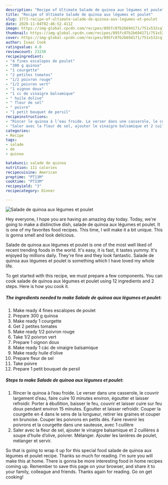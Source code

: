 ```yaml
---
description: "Recipe of Ultimate Salade de quinoa aux légumes et poulet"
title: "Recipe of Ultimate Salade de quinoa aux légumes et poulet"
slug: 3773-recipe-of-ultimate-salade-de-quinoa-aux-legumes-et-poulet
date: 2020-11-04T02:46:52.411Z
image: https://img-global.cpcdn.com/recipes/895fc07b2b694171/751x532cq70/salade-de-quinoa-aux-legumes-et-poulet-photo-principale-de-la-recette.jpg
thumbnail: https://img-global.cpcdn.com/recipes/895fc07b2b694171/751x532cq70/salade-de-quinoa-aux-legumes-et-poulet-photo-principale-de-la-recette.jpg
cover: https://img-global.cpcdn.com/recipes/895fc07b2b694171/751x532cq70/salade-de-quinoa-aux-legumes-et-poulet-photo-principale-de-la-recette.jpg
author: Isaac Cook
ratingvalue: 4.8
reviewcount: 23230
recipeingredient:
- "4 fines escalopes de poulet"
- "300 g quinoa"
- "1 courgette"
- "2 petites tomates"
- "1/2 poivron rouge"
- "1/2 poivron vert"
- "1 oignon doux"
- "1 cc de vinaigre balsamique"
- " huile dolive"
- " fleur de sel"
- " poivre"
- "1 petit bouquet de persil"
recipeinstructions:
- "Rincer le quinoa à l’eau froide. Le verser dans une casserole, le couvrir largement d’eau, faire cuire 10 minutes environ, égoutter et laisser refroidir. Porter à ébullition, baisser le feu, couvrir et laisser cuire sur feu doux pendant environ 15 minutes. Égoutter et laisser refroidir. Couper la courgette en 4 dans le sens de la longueur, retirer les graines et couper en brunoise. Couper les poivrons en petits dés. Faire revenir les poivrons et la courgette dans une sauteuse, avec 1 cuillère"
- "Saler avec la fleur de sel, ajouter le vinaigre balsamique et 2 cuillères à soupe d’huile d’olive, poivrer. Mélanger. Ajouter les lanières de poulet, mélanger et servir."
categories:
- Recipe
tags:
- salade
- de
- quinoa

katakunci: salade de quinoa 
nutrition: 111 calories
recipecuisine: American
preptime: "PT13M"
cooktime: "PT33M"
recipeyield: "3"
recipecategory: Dinner

---
```



![Salade de quinoa aux légumes et poulet](https://img-global.cpcdn.com/recipes/895fc07b2b694171/751x532cq70/salade-de-quinoa-aux-legumes-et-poulet-photo-principale-de-la-recette.jpg)

Hey everyone, I hope you are having an amazing day today. Today, we're going to make a distinctive dish, salade de quinoa aux légumes et poulet. It is one of my favorites food recipes. This time, I will make it a bit unique. This is gonna smell and look delicious.



Salade de quinoa aux légumes et poulet is one of the most well liked of recent trending foods in the world. It's easy, it is fast, it tastes yummy. It's enjoyed by millions daily. They're fine and they look fantastic. Salade de quinoa aux légumes et poulet is something which I have loved my whole life.


To get started with this recipe, we must prepare a few components. You can cook salade de quinoa aux légumes et poulet using 12 ingredients and 2 steps. Here is how you cook it.

<!--inarticleads1-->

##### The ingredients needed to make Salade de quinoa aux légumes et poulet:

1. Make ready 4 fines escalopes de poulet
1. Prepare 300 g quinoa
1. Make ready 1 courgette
1. Get 2 petites tomates
1. Make ready 1/2 poivron rouge
1. Take 1/2 poivron vert
1. Prepare 1 oignon doux
1. Make ready 1 càc de vinaigre balsamique
1. Make ready  huile d’olive
1. Prepare  fleur de sel
1. Take  poivre
1. Prepare 1 petit bouquet de persil




<!--inarticleads2-->

##### Steps to make Salade de quinoa aux légumes et poulet:

1. Rincer le quinoa à l’eau froide. Le verser dans une casserole, le couvrir largement d’eau, faire cuire 10 minutes environ, égoutter et laisser refroidir. Porter à ébullition, baisser le feu, couvrir et laisser cuire sur feu doux pendant environ 15 minutes. Égoutter et laisser refroidir. Couper la courgette en 4 dans le sens de la longueur, retirer les graines et couper en brunoise. Couper les poivrons en petits dés. Faire revenir les poivrons et la courgette dans une sauteuse, avec 1 cuillère
1. Saler avec la fleur de sel, ajouter le vinaigre balsamique et 2 cuillères à soupe d’huile d’olive, poivrer. Mélanger. Ajouter les lanières de poulet, mélanger et servir.




So that is going to wrap it up for this special food salade de quinoa aux légumes et poulet recipe. Thanks so much for reading. I'm sure you will make this at home. There is gonna be more interesting food in home recipes coming up. Remember to save this page on your browser, and share it to your family, colleague and friends. Thanks again for reading. Go on get cooking!
